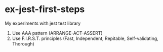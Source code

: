 # ex-jest-first-steps

My experiments with jest test library

1. Use AAA pattern (ARRANGE-ACT-ASSERT)
2. Use F.I.R.S.T. principles (Fast, Independent, Repitable, Self-validating, Thorough) 

